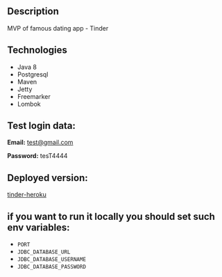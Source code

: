 ## Description
MVP of famous dating app - Tinder

## Technologies
- Java 8
- Postgresql
- Maven
- Jetty
- Freemarker
- Lombok

## Test login data:

**Email:** test@gmail.com

**Password:** tesT4444

## Deployed version:
[tinder-heroku](https://tinder-java.herokuapp.com)

## if you want to run it locally you should set such env variables:
- `PORT`
- `JDBC_DATABASE_URL`
- `JDBC_DATABASE_USERNAME`
- `JDBC_DATABASE_PASSWORD`
